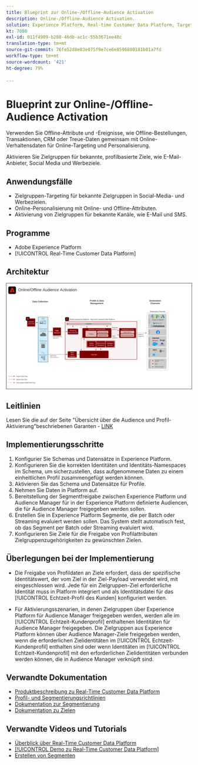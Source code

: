 ```yaml
---
title: Blueprint zur Online-/Offline-Audience Activation
description: Online-/Offline-Audience Activation.
solution: Experience Platform, Real-time Customer Data Platform, Target, Audience Manager, Analytics, Experience Cloud Services, Data Collection
kt: 7086
exl-id: 011f4909-b208-46db-ac1c-55b3671ee48c
translation-type: tm+mt
source-git-commit: 76fe52d8e83e075f9e7ce6e8596880181b01a7fd
workflow-type: tm+mt
source-wordcount: '421'
ht-degree: 79%

---
```


# Blueprint zur Online-/Offline-Audience Activation

Verwenden Sie Offline-Attribute und -Ereignisse, wie Offline-Bestellungen, Transaktionen, CRM oder Treue-Daten gemeinsam mit Online-Verhaltensdaten für Online-Targeting und Personalisierung.

Aktivieren Sie Zielgruppen für bekannte, profilbasierte Ziele, wie E-Mail-Anbieter, Social Media und Werbeziele.

## Anwendungsfälle

* Zielgruppen-Targeting für bekannte Zielgruppen in Social-Media- und Werbezielen.
* Online-Personalisierung mit Online- und Offline-Attributen.
* Aktivierung von Zielgruppen für bekannte Kanäle, wie E-Mail und SMS.

## Programme

* Adobe Experience Platform
* [!UICONTROL Real-Time Customer Data Platform]

## Architektur

<img src="assets/online_offline_activation.svg" alt="Referenzarchitektur für das Konzept der Online-/Offline-Audience Activation" style="border:1px solid #4a4a4a" />

## Leitlinien

Lesen Sie die auf der Seite &quot;Übersicht über die Audience und Profil-Aktivierung&quot;beschriebenen Garanten - [LINK](overview.md)

## Implementierungsschritte

1. Konfigurier Sie Schemas und Datensätze in Experience Platform.
1. Konfigurieren Sie die korrekten Identitäten und Identitäts-Namespaces im Schema, um sicherzustellen, dass aufgenommene Daten zu einem einheitlichen Profil zusammengefügt werden können.
1. Aktivieren Sie das Schema und Datensätze für Profile.
1. Nehmen Sie Daten in Platform auf.
1. Bereitstellung der Segmentfreigabe zwischen Experience Platform und Audience Manager für in der Experience Platform definierte Audiencen, die für Audience Manager freigegeben werden sollen.
1. Erstellen Sie in Experience Platform Segmente, die per Batch oder Streaming evaluiert werden sollen. Das System stellt automatisch fest, ob das Segment per Batch oder Streaming evaluiert wird.
1. Konfigurieren Sie Ziele für die Freigabe von Profilattributen Zielgruppenzugehörigkeiten zu gewünschten Zielen.

## Überlegungen bei der Implementierung

* Die Freigabe von Profildaten an Ziele erfordert, dass der spezifische Identitätswert, der vom Ziel in der Ziel-Payload verwendet wird, mit eingeschlossen wird. Jede für ein Zielgruppen-Ziel erforderliche Identität muss in Platform integriert und als Identitätsdatei für das [!UICONTROL Echtzeit-Profil des Kunden] konfiguriert werden.

* Für Aktivierungsszenarien, in denen Zielgruppen über Experience Platform für Audience Manager freigegeben werden, werden alle im [!UICONTROL Echtzeit-Kundenprofil] enthaltenen Identitäten für Audience Manager freigegeben. Die Zielgruppen aus Experience Platform können über Audience Manager-Ziele freigegeben werden, wenn die erforderlichen Zielidentitäten im [!UICONTROL Echtzeit-Kundenprofil] enthalten sind oder wenn Identitäten im [!UICONTROL Echtzeit-Kundenprofil] mit den erforderlichen Zielidentitäten verbunden werden können, die in Audience Manager verknüpft sind.

## Verwandte Dokumentation

* [Produktbeschreibung zu Real-Time Customer Data Platform](https://helpx.adobe.com/de/legal/product-descriptions/real-time-customer-data-platform.html)
* [Profil- und Segmentierungsrichtlinien](https://experienceleague.adobe.com/docs/experience-platform/profile/guardrails.html?lang=de)
* [Dokumentation zur Segmentierung](https://experienceleague.adobe.com/docs/experience-platform/segmentation/api/streaming-segmentation.html?lang=de)
* [Dokumentation zu Zielen](https://experienceleague.adobe.com/docs/experience-platform/destinations/catalog/overview.html?lang=de)

## Verwandte Videos und Tutorials

* [Überblick über Real-Time Customer Data Platform](https://experienceleague.adobe.com/docs/platform-learn/tutorials/application-services/rtcdp/understanding-the-real-time-customer-data-platform.html?lang=de)
* [[!UICONTROL Demo zu Real-Time Customer Data Platform]](https://experienceleague.adobe.com/docs/platform-learn/tutorials/application-services/rtcdp/demo.html?lang=de)
* [Erstellen von Segmenten](https://experienceleague.adobe.com/docs/platform-learn/tutorials/segments/create-segments.html?lang=de)
